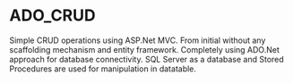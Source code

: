 # ADO_CRUD
Simple CRUD operations using ASP.Net MVC.
From initial without any scaffolding mechanism and entity framework.
Completely using ADO.Net approach for database connectivity.
SQL Server as a database and Stored Procedures are used for manipulation in datatable.

